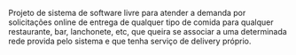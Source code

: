 Projeto de sistema de software livre para atender a demanda por solicitações online de entrega de qualquer tipo de comida para qualquer restaurante, bar, lanchonete, etc, que queira se associar a uma determinada rede provida pelo sistema e que tenha serviço de delivery próprio.